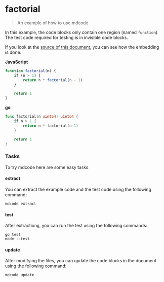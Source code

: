 # factorial

> An example of how to use mdcode

In this example, the code blocks only contain one region (named `function`). The test code required for testing is in invisible code blocks.

If you look at the [source of this document](https://github.com/szkiba/mdcode/blob/master/examples/factorial/README.md?plain=1), you can see how the embedding is done.

**JavaScript**
<!--<script type="text/markdown">
```js file=factorial.test.js outline=true
const assert = require("node:assert")
const test = require("node:test")

// #region function
// #endregion

const testvect = [1, 1, 2, 6, 24, 120, 720, 5040, 40320, 362880, 3628800]

test("factorial with test vector", (t) => {
    for (var i = 0; i < testvect.length; i++) {
        assert.equal(factorial(i), testvect[i])
    }
})
```
</script>-->

```js file=factorial.test.js region=function
function factorial(n) {
    if (n > 1) {
        return n * factorial(n - 1)
    }

    return 1
}
```

**go**
<!--<script type="text/markdown">
```go file=factorial_test.go outline=true
package main

import "testing"

// #region function
// #endregion

func Test_factorial(t *testing.T) {
	t.Parallel()

	testvect := []uint64{1, 1, 2, 6, 24, 120, 720, 5040, 40320, 362880, 3628800}

	for idx, expected := range testvect {
		if actual := factorial(uint64(idx)); actual != expected {
			t.Errorf("factorial(%d) should be %d but got %d", idx, expected, actual)
		}
	}
}
```
</script>-->

```go file=factorial_test.go region=function
func factorial(n uint64) uint64 {
	if n > 1 {
		return n * factorial(n-1)
	}

	return 1
}

```


### Tasks

To try mdcode here are some easy tasks

#### extract

You can extract the example code and the test code using the following command:

```
mdcode extract
```

#### test

After extractiong, you can run the test using the following commands:

```
go test
node --test
```

#### update

After modifying the files, you can update the code blocks in the document using the following command:

```
mdcode update
```
